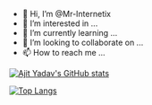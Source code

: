 - 👋 Hi, I’m @Mr-Internetix
- 👀 I’m interested in ...
- 🌱 I’m currently learning ...
- 💞️ I’m looking to collaborate on ...
- 📫 How to reach me ...

[![Ajit Yadav's GitHub stats](https://github-readme-stats.vercel.app/api?username=mr-internetix)](https://github.com/mr-internetix/github-readme-stats)

[![Top Langs](https://github-readme-stats.vercel.app/api/top-langs/?username=mr-internetix&layout=compact)](https://github.com/mr-internetix/github-readme-stats)


<!---
Mr-Internetix/Mr-Internetix is a ✨ special ✨ repository because its `README.md` (this file) appears on your GitHub profile.
You can click the Preview link to take a look at your changes.
--->
